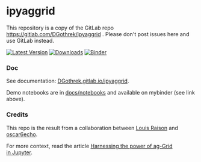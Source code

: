 # ipyaggrid

This repository is a copy of the GitLab repo https://gitlab.com/DGothrek/ipyaggrid . Please don't post issues here and use GitLab instead.

[![Latest Version](https://img.shields.io/pypi/v/ipyaggrid.svg)](https://pypi.python.org/pypi/ipyaggrid/)
[![Downloads](https://img.shields.io/pypi/dm/ipyaggrid.svg)](https://pypi.python.org/pypi/ipyaggrid/)
[![Binder](https://mybinder.org/badge.svg)](https://mybinder.org/v2/gl/DGothrek%2Fipyaggrid/binder-demo)

### Doc

See documentation: [DGothrek.gitlab.io/ipyaggrid](https://DGothrek.gitlab.io/ipyaggrid).

Demo notebooks are in [docs/notebooks](/docs/notebooks) and available on mybinder (see link above).  

### Credits

This repo is the result from a collaboration between [Louis Raison](https://gitlab.com/DGothrek) and [oscar6echo](https://gitlab.com/oscar6echo).

For more context, read the article [Harnessing the power of ag-Grid in Jupyter](https://medium.com/@olivier.borderies/harnessing-the-power-of-ag-grid-in-jupyter-3ae27fb21012).

